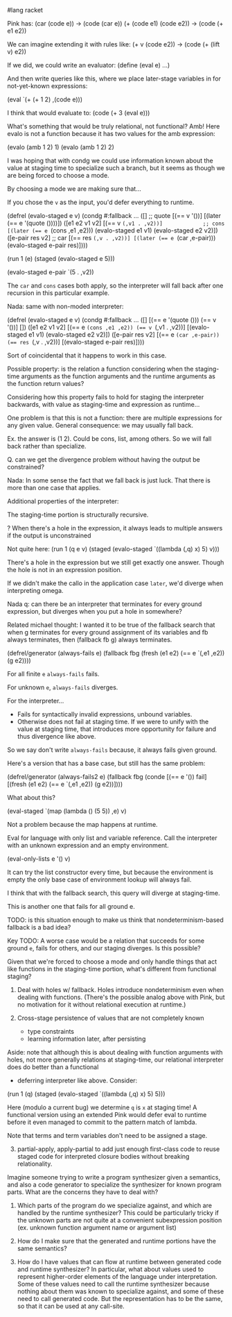 #lang racket

Pink has:
(car (code e)) -> (code (car e))
(+ (code e1) (code e2)) -> (code (+ e1 e2))

We can imagine extending it with rules like:
(+ v (code e2)) -> (code (+ (lift v) e2))

If we did, we could write an evaluator:
(define (eval e)
  ...)

And then write queries like this, where we place later-stage
variables in for not-yet-known expressions:

(eval `(+ (+ 1 2) ,(code e)))

I think that would evaluate to:
(code (+ 3 (eval e)))


What's something that would be truly relational, not functional? Amb!
Here evalo is not a function because it has two values for the amb expression:

(evalo (amb 1 2) 1)
(evalo (amb 1 2) 2)

I was hoping that with condg we could use information known about the value at
staging time to specialize such a branch, but it seems as though we are being
forced to choose a mode.

By choosing a mode we are making sure that...



If you chose the `v` as the input, you'd defer everything to runtime.

(defrel (evalo-staged e v)
  (condg
   #:fallback ...
   ([]                                ;; quote
    [(== v '())]
    [(later (== e '(quote ())))])
   ([e1 e2 v1 v2]
    [(== v `(,v1 . ,v2))]             ;; cons
    [(later (== e `(cons ,e1 ,e2)))
     (evalo-staged e1 v1)
     (evalo-staged e2 v2)])
   ([e-pair res v2]                   ;; car
    [(== res `(,v . ,v2))]
    [(later (== e `(car ,e-pair)))
     (evalo-staged e-pair res)])))

(run 1 (e)
  (staged
   (evalo-staged e 5)))

(evalo-staged e-pair `(5 . ,v2))

The `car` and `cons` cases both apply, so the interpreter will fall back after
one recursion in this particular example.


Nada: same with non-moded interpreter:

(defrel (evalo-staged e v)
  (condg
   #:fallback ...
   ([]
    [(== e '(quote ())) (== v '())] [])
   ([e1 e2 v1 v2]
    [(== e `(cons ,e1 ,e2)) (== v `(,v1 . ,v2))]
    [(evalo-staged e1 v1)
     (evalo-staged e2 v2)])
   ([e-pair res v2]
    [(== e `(car ,e-pair)) (== res `(,v . ,v2))]
    [(evalo-staged e-pair res)])))

Sort of coincidental that it happens to work in this case.

Possible property: is the relation a function considering when the staging-time arguments
as the function arguments and the runtime arguments as the function return values?


Considering how this property fails to hold for staging the interpreter backwards, with
value as staging-time and expression as runtime...

One problem is that this is not a function: there are multiple expressions for any given
value. General consequence: we may usually fall back.

Ex. the answer is (1 2). Could be cons, list, among others. So we will fall back rather than
specialize.


Q. can we get the divergence problem without having the output be constrained?

Nada: In some sense the fact that we fall back is just luck. That there is more
than one case that applies.

Additional properties of the interpreter:

The staging-time portion is structurally recursive.
 
? When there's a hole in the expression, it always leads to multiple answers if the output is
unconstrained

Not quite here:
(run 1 (q e v)
  (staged
   (evalo-staged `((lambda (,q) x) 5) v)))

There's a hole in the expression but we still get exactly one answer. Though the hole is not
in an expression position.


If we didn't make the callo in the application case `later`, we'd diverge when interpreting
omega.


Nada q: can there be an interpreter that terminates for every ground expression, but diverges
when you put a hole in somewhere?

Related michael thought: I wanted it to be true of the fallback search that when g terminates
for every ground assignment of its variables and fb always terminates, then (fallback fb g)
always terminates.

(defrel/generator (always-fails e)
  (fallback
   fbg
   (fresh (e1 e2)
     (== e `(,e1 ,e2))
     (g e2))))

For all finite `e` `always-fails` fails.

For unknown `e`, `always-fails` diverges.


For the interpreter...
- Fails for syntactically invalid expressions, unbound variables.
- Otherwise does not fail at staging time. If we were to unify with the value at staging time,
that introduces more opportunity for failure and thus divergence like above.

So we say don't write `always-fails` because, it always fails given ground.

Here's a version that has a base case, but still has the same problem:

(defrel/generator (always-fails2 e)
  (fallback
   fbg
   (conde
     [(== e '())
      fail]
     [(fresh (e1 e2)
       (== e `(,e1 ,e2))
       (g e2))])))

What about this?

(eval-staged `(map (lambda () (5 5)) ,e) v)

Not a problem because the map happens at runtime.


Eval for language with only list and variable reference.
Call the interpreter with an unknown expression and an empty environment.

(eval-only-lists e '() v)

It can try the list constructor every time, but because the environment is
empty the only base case of environment lookup will always fail.

I think that with the fallback search, this query will diverge at staging-time.

This is another one that fails for all ground e.

TODO: is this situation enough to make us think that nondeterminism-based fallback
is a bad idea?

Key TODO: A worse case would be a relation that succeeds for some ground `e`, fails for
others, and our staging diverges. Is this possible?



Given that we're forced to choose a mode and only handle things that act like
functions in the staging-time portion, what's different from functional staging?


1. Deal with holes w/ fallback. Holes introduce nondeterminism even when dealing
with functions. (There's the possible analog above with Pink, but no motivation for it
  without relational execution at runtime.)

2. Cross-stage persistence of values that are not completely known
      - type constraints
      - learning information later, after persisting

Aside: note that although this is about dealing with function arguments with holes, not more
generally relations at staging-time, our relational interpreter does do better than a functional
+ deferring interpreter like above. Consider:

(run 1 (q)
  (staged
   (evalo-staged `((lambda (,q) x) 5) 5)))

Here (modulo a current bug) we determine `q` is `x` at staging time! A functional version using
an extended Pink would defer eval to runtime before it even managed to commit to the pattern match
of lambda.

Note that terms and term variables don't need to be assigned a stage.
      
3. partial-apply, apply-partial to add just enough first-class code to reuse staged code for
interpreted closure bodies without breaking relationality.




Imagine someone trying to write a program synthesizer given a semantics, and also a code generator
to specialize the synthesizer for known program parts. What are the concerns they have to deal with?

1. Which parts of the program do we specialize against, and which are handled by the runtime
synthesizer? This could be particularly tricky if the unknown parts are not quite at a convenient
subexpression position (ex. unknown function argument name or argument list)

2. How do I make sure that the generated and runtime portions have the same semantics?

3. How do I have values that can flow at runtime between generated code and runtime synthesizer?
In particular, what about values used to represent higher-order elements of the language under
interpretation. Some of these values need to call the runtime synthesizer because nothing about
them was known to specialize against, and some of these need to call generated code. But the
representation has to be the same, so that it can be used at any call-site.





